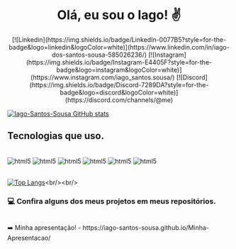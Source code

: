 <h1 align="center">Olá, eu sou o Iago! ✌️</h1>

<div align="center">
[![Linkedin](https://img.shields.io/badge/LinkedIn-0077B5?style=for-the-badge&logo=linkedin&logoColor=white)](https://www.linkedin.com/in/iago-dos-santos-sousa-585026236/)
[![Instagram](https://img.shields.io/badge/Instagram-E4405F?style=for-the-badge&logo=instagram&logoColor=white)](https://www.instagram.com/iago_santos.sousa/)
[![Discord](https://img.shields.io/badge/Discord-7289DA?style=for-the-badge&logo=discord&logoColor=white)](https://discord.com/channels/@me)</div>

[![Iago-Santos-Sousa GitHub stats](https://github-readme-stats.vercel.app/api?username=Iago-Santos-Sousa&show_icons=true&theme=tokyonight)](https://github.com/anuraghazra/github-readme-stats)

## Tecnologias que uso.

<div style="display: inline_block;"><br/>
  <img align="center" alt="html5" src="https://img.shields.io/badge/HTML5-E34F26?style=for-the-badge&logo=html5&logoColor=white"/>
  <img align="center" alt="html5" src="https://img.shields.io/badge/CSS3-1572B6?style=for-the-badge&logo=css3&logoColor=white"/>
  <img align="center" alt="html5" src="https://img.shields.io/badge/Sass-CC6699?style=for-the-badge&logo=sass&logoColor=white"/>
  <img align="center" alt="html5" src="https://img.shields.io/badge/Bootstrap-563D7C?style=for-the-badge&logo=bootstrap&logoColor=white"/>
  <img align="center" alt="html5" src="https://img.shields.io/badge/JavaScript-F7DF1E?style=for-the-badge&logo=javascript&logoColor=black"/>
  <img align="center" alt="html5" src="https://img.shields.io/badge/React-20232A?style=for-the-badge&logo=react&logoColor=61DAFB"/>
</div>
<br/>

[![Top Langs](https://github-readme-stats.vercel.app/api/top-langs/?username=Iago-Santos-Sousa&layout=compact)]([https://github.com/anuraghazra/github-readme-stats](https://github.com/anuraghazra/github-readme-stats))<br/><br/>
### 💻 Confira alguns dos meus projetos em meus repositórios.<br/>

<br/>
➡️ Minha apresentação!
- https://iago-santos-sousa.github.io/Minha-Apresentacao/
